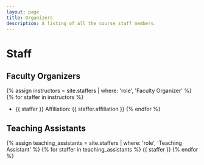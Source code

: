 ```yaml
---
layout: page
title: Organizers
description: A listing of all the course staff members.
---
```


# Staff

## Faculty Organizers

{% assign instructors = site.staffers | where: 'role', 'Faculty Organizer' %}
{% for staffer in instructors %}
- {{ staffer }}
  Affiliation: {{ staffer.affiliation }}
{% endfor %}


## Teaching Assistants

{% assign teaching_assistants = site.staffers | where: 'role', 'Teaching Assistant' %}
{% for staffer in teaching_assistants %}
{{ staffer }}
{% endfor %}
